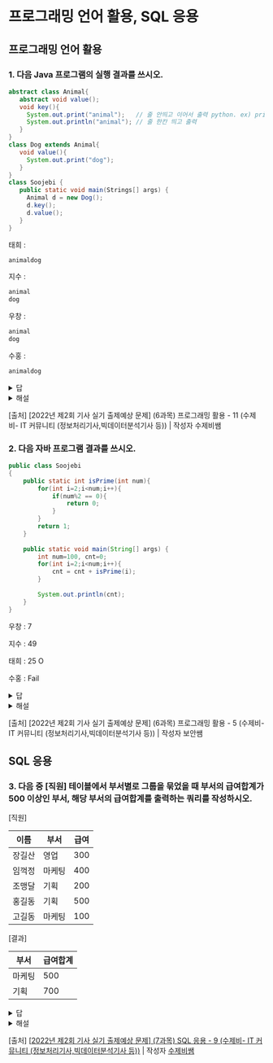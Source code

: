 # 프로그래밍 언어 활용, SQL 응용



## 프로그래밍 언어 활용

### 1.  다음 Java 프로그램의 실행 결과를 쓰시오.

```java
abstract class Animal{
   abstract void value();
   void key(){
     System.out.print("animal");   // 줄 안띄고 이어서 출력 python. ex) print("animal", end="")
     System.out.println("animal"); // 줄 한칸 띄고 출력 
   }
}
class Dog extends Animal{
   void value(){
     System.out.print("dog");
   }
}
class Soojebi {
   public static void main(Strings[] args) {
     Animal d = new Dog();
     d.key();
     d.value();
   }
}
```

태희 : 

```java
animaldog
```

지수 :

```java
animal
dog
```

우창 :

```java
animal
dog
```

수홍 :

```java
animaldog
```



<details> <summary>답</summary> <div markdown="1">  animaldog  </div> </details>

<details> <summary>해설</summary> <div markdown="1">  추상클래스(abstract class)는 하나 이상의 추상 메소드를 포함한 클래스를 의미합니다.  추상 메소드는 추상 메소드가 포함된 클래스를 상속받는 자식 클래스가 반드시 추상 메소드를 구현하도록 하기 위함입니다. 추상 클래스는 미완성이기 때문에 객체를 생성할 수 없습니다. 문제를 보면 new Dog()로 생성되는 것을 볼 수 있습니다. d.key()는 extends로 추상클래스 Animal의 key메소드가 실행되고, d.value()는 Dog클래스의 메소드 value가 실행됩니다. printIn이 아닌 print이므로 줄바꿈은 일어나지 않습니다. </div> </details>

[출처] [2022년 제2회 기사 실기 출제예상 문제] (6과목) 프로그래밍 활용 - 11 (수제비- IT 커뮤니티 (정보처리기사,빅데이터분석기사 등)) | 작성자 수제비쌤



### 2. 다음 자바 프로그램 결과를 쓰시오.

```java
public class Soojebi
{
    public static int isPrime(int num){
        for(int i=2;i<num;i++){
            if(num%2 == 0){
                return 0;
            }
        }
        return 1;
    }
    
	public static void main(String[] args) {
		int num=100, cnt=0;
		for(int i=2;i<num;i++){
		    cnt = cnt + isPrime(i);
		}
		
		System.out.println(cnt);
	}
}
```

우창 : 7

지수 : 49

태희 : 25 O

수홍 : Fail



<details> <summary>답</summary> <div markdown="1">  25  </div> </details>

<details> <summary>해설</summary> <div markdown="1">  static은 객체를 생성하지 않아도 존재하는 변수나 함수이고, 위에 isPrime은 함수라고 볼 수 있다. 2 이상 100 미만까지 for문이 돌면서 cnt의 값이 변한다. 함수명에서도 알 수 있듯이 소수이면 1, 아니면 0을 return한다. 2 이상 100 미만의 소수의 개수가 출력된다.  </div> </details>



[출처] [2022년 제2회 기사 실기 출제예상 문제] (6과목) 프로그래밍 활용 - 5 (수제비- IT 커뮤니티 (정보처리기사,빅데이터분석기사 등)) | 작성자 보안쌤



## SQL 응용



### 3. 다음 중 [직원] 테이블에서 부서별로 그룹을 묶었을 때 부서의 급여합계가 500 이상인 부서, 해당 부서의 급여합계를 출력하는 쿼리를 작성하시오.



[직원]

| 이름   | 부서   | 급여 |
| ------ | ------ | ---- |
| 장길산 | 영업   | 300  |
| 임꺽정 | 마케팅 | 400  |
| 조맹달 | 기획   | 200  |
| 홍길동 | 기획   | 500  |
| 고길동 | 마케팅 | 100  |



[결과]

| 부서   | 급여합계 |
| ------ | -------- |
| 마케팅 | 500      |
| 기획   | 700      |

<details> <summary>답</summary> <div markdown="1">  SELECT 부서, SUM(급여) AS 급여합계 FROM 직원 GROUP BY 부서 HAVING SUM(급여) >= 500;  </div> </details>

<details> <summary>해설</summary> <div markdown="1">  무엇을 보겠다? (SELECT 부서, SUM(급여) AS 급여합계), 어느 테이블로부터? (FROM 직원), 부서별로 그룹을 묶었을 때 (GROUP BY 부서), 부서의 급여합계가 500 이상인 (HAVING SUM(급여) >= 500;)  </div> </details>



[출처] [[2022년 제2회 기사 실기 출제예상 문제\] (7과목) SQL 응용 - 9 (수제비- IT 커뮤니티 (정보처리기사,빅데이터분석기사 등))](https://cafe.naver.com/soojebi/125511) | 작성자 [수제비쌤](https://cafe.naver.com/soojebi.cafe?iframe_url=%2Fca-fe%2Fcafes%2F29835300%2Fmembers%2FlWANQ6Kv4mT2djJ2exybfg)

